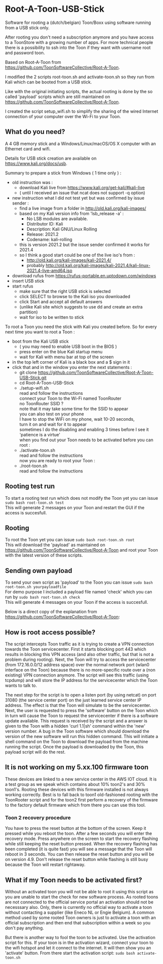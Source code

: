 # Root-A-Toon-USB-Stick

Software for rooting a (dutch/belgian) Toon/Boxx using software running from a USB stick only.

After rooting you don't need a subscription anymore and you have access to a ToonStore with a growing number of apps. For more technical people there is a possibility to ssh into the Toon if they want with username root and password toon.

Based on Root-A-Toon from https://github.com/ToonSoftwareCollective/Root-A-Toon.

I modified the 2 scripts root-toon.sh and activate-toon.sh so they run from Kali which can be booted from a USB stick.

Like with the original initiating scripts, the actual rooting is done by the so called 'payload' scripts which are still maintained on https://github.com/ToonSoftwareCollective/Root-A-Toon.

I created the script setup_wifi.sh to simplify the sharing of the wired Internet connection of your computer over the Wi-Fi to your Toon.

## What do you need?

A 4 GB memory stick and a Windows/Linux/macOS/OS X computer with an Ethernet card and wifi.

Details for USB stick creation are available on https://www.kali.org/docs/usb.

Summary to prepare a stick from Windows ( 1 time only ) :
 - old instruction was :
    - download Kali live from https://www.kali.org/get-kali/#kali-live
    - ( until I received an issue that ncat does not support -q option)
 - new instruction what I did not test yet but was confirmed by issue sender :
    - find a live image from a folder in http://old.kali.org/kali-images/
    - based on my Kali version info from 'lsb_release -a' :
        - No LSB modules are available.
        - Distributor ID: Kali
        - Description:    Kali GNU/Linux Rolling
        - Release:        2021.2
        - Codename:       kali-rolling
    - this is version 2021.2 but the issue sender confirmed it works for 2021.4
    - so I think a good start could be one of the live iso's from :
        - http://old.kali.org/kali-images/kali-2021.4/
        - probably http://old.kali.org/kali-images/kali-2021.4/kali-linux-2021.4-live-amd64.iso
 - download rufus from https://rufus-portable.en.uptodown.com/windows
 - insert USB stick
 - start rufus
    - make sure that the right USB stick is selected
    - click SELECT to browse to the Kali iso you downloaded
    - click Start and accept all default answers
    - (unlike Kali site which suggests to use dd and create an extra partition)
    - wait for iso to be written to stick

To root a Toon you need the stick with Kali you created before.
So for every next time you want to root a Toon  :
 - boot from the Kali USB stick
    - ( you may need to enable USB boot in the BIOS )
    - press enter on the blue Kali startup menu
    - wait for Kali with menu bar at top of the screen
 - in the top left corner of Kali is a black box and a $ sign in it
 - click that and in the window you enter the next statements :
    - git clone https://github.com/ToonSoftwareCollective/Root-A-Toon-USB-Stick.git
    - cd Root-A-Toon-USB-Stick
    - ./setup-wifi.sh<br>
       read and follow the instructions<br>
       connect your Toon to the Wi-Fi named ToonRouter<br>
       no ToonRouter SSID ?<br>
       note that it may take some time for the SSID to appear<br>
       you can also test on your phone<br>
       I have to stop the WiFi on my phone, wait 10-20 seconds,<br>
       turn it on and wait for it to appear<br>
       sometimes I do the disabling and enabling 3 times before I see it<br>
       'patience is a virtue'<br>
       when you find out your Toon needs to be activated before you can root :
    - ./activate-toon.sh<br>
       read and follow the instructions<br>
       now you are ready to root your Toon :
    - ./root-toon.sh<br>
      read and follow the instructions

## Rooting test run

To start a rooting test run which does not modify the Toon yet you can issue ```sudo bash root-toon.sh test```<br>
This will generate 2 messages on your Toon and restart the GUI if the access is succesfull.

## Rooting

To root the Toon yet you can issue ```sudo bash root-toon.sh root```<br>
This will download the 'payload' as maintained on https://github.com/ToonSoftwareCollective/Root-A-Toon and root your Toon with the latest version of these scripts.

## Sending own payload

To send your own script as 'payload' to the Toon you can issue ```sudo bash root-toon.sh yourpayloadfile```<br>
For demo purpose I included a payload file named 'check' which you can run by ```sudo bash root-toon.sh check```<br>
This will generate 4 messages on your Toon if the access is succesfull.

Below is a direct copy of the explanation from https://github.com/ToonSoftwareCollective/Root-A-Toon:

## How is root access possible?
The script intercepts Toon traffic as it is trying to create a VPN connection towards the Toon servicecenter. First it starts blocking port 443 which results in blocking this VPN access (and also other traffic, but that is not a problem during rooting). Next, the Toon will try to access the servicecenter (from 172.16.0.0/12 address space) over the normal network port (wlan0 interface on the Toon) because there is no more-specific route over a (non existing) VPN connection anymore. The script will see this traffic (using tcpdump) and will store the IP address for the servicecenter which the Toon wants to talk to.

The next step for the script is to open a listen port (by using netcat) on port 31080 (the service center port) on the just learned service center IP address. The effect is that the Toon will simulate to be the servicecenter. Next, the user is requested to press the 'software' button on the Toon which in turn will cause the Toon to request the servicecenter if there is a software update available. This request is received by the script and a answer is given to the Toon with a hidden 'curl 1.1|sh' command within the 'new' version number. A bug in the Toon software which should download the version of the new software will run this hidden command. This will initiate a shell command on the Toon to download the payload from the machine running the script. Once the payload is downloaded by the Toon, this payload script will do the rest.

## It is not working on my 5.xx.100 firmware toon
These devices are linked to a new service center in the AWS IOT cloud. It is a test group as we speak which contains about 10% toon2's and 30% toon1's. Rooting these devices with this firmware installed is not always working correctly. Best is to fall back to toon1 old-fashioned rooting with the ToonRooter script and for the toon2 first perform a recovery of the firmware to the factory default firmware which from there you can use this tool.

### Toon 2 recovery procedure
You have to press the reset button at the bottom of the screen. Keep it pressed while you reboot the toon. After a few seconds you will enter the recovery mode. Press anywhere on the screen to start the recovery flashing while still keeping the reset button pressed. When the recovery flashing has been completed (it is quite fast) you will see a message that the Toon will reboot in 3 seconds. You can then release the reset button and you will be on version 4.9.
Don't release the reset button while flashing is still busy because the Toon will restart rightaway.

## What if my Toon needs to be activated first?
Without an activated toon you will not be able to root it using this script as you are unable to start the check for new software process. As rooted toons are not connected to the official service portal an activation should not be necesssary also. Only, there is currently no official way to activate a toon without contacting a supplier (like Eneco NL or Engie Belgium). A common method used by some rooted Toon owners is just to activate a toon with an official subscription and then end that subscription within a week so you don't pay anything.

But there is another way to fool the toon to be activated. Use the activation script for this. If your toon is in the activation wizard, connect your toon to the wifi hotspot and let it connect to the internet. It will then show you an 'activate' button. From there start the activation script: ``sudo bash activate-toon.sh``

